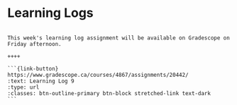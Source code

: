 # Learning Logs

````{panels}

This week's learning log assignment will be available on Gradescope on Friday afternoon.

++++ 

```{link-button} https://www.gradescope.ca/courses/4867/assignments/20442/
:text: Learning Log 9
:type: url
:classes: btn-outline-primary btn-block stretched-link text-dark
```
````